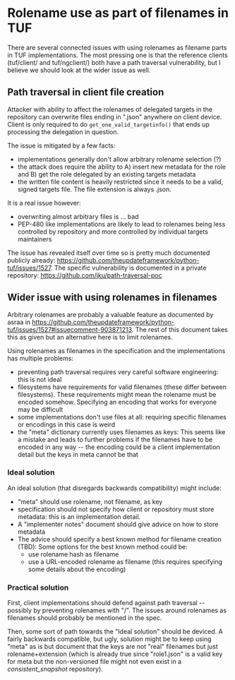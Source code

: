 # Rolename use as part of filenames in TUF

There are several connected issues with using rolenames as filename parts in
TUF implementations. The most pressing one is that the reference clients
(tuf/client/ and tuf/ngclient/) both have a path traversal vulnerability, but
I believe we should look at the wider issue as well.


## Path traversal in client file creation

Attacker with ability to affect the rolenames of delegated targets in the
repository can overwrite files ending in ".json" anywhere on client device.
Client is only required to do `get_one_valid_targetinfo()` that ends up
processing the delegation in question. 
 
The issue is mitigated by a few facts:
 * implementations generally don't allow arbitrary rolename selection (?)
 * the attack does require the ability to A) insert new metadata for the role
   and B) get the role delegated by an existing targets metadata
 * the written file content is heavily restricted since it needs to be a valid,
   signed targets file. The file extension is always .json.

It is a real issue however:
 * overwriting almost arbitrary files is ... bad
 * PEP-480 like implementations are likely to lead to rolenames being less
   controlled by repository and more controlled by individual targets
   maintainers

The issue has revealed itself over time so is pretty much documented publicly
already: https://github.com/theupdateframework/python-tuf/issues/1527. The
specific vulnerability is documented in a private repository:
https://github.com/jku/path-traversal-poc


## Wider issue with using rolenames in filenames

Arbitrary rolenames are probably a valuable feature as documented by asraa in
https://github.com/theupdateframework/python-tuf/issues/1527#issuecomment-903871213.
The rest of this document takes this as given but an alternative here is to limit
rolenames.

Using rolenames as filenames in the specification and the implementations has
multiple problems:
* preventing path traversal requires very careful software engineering: this is
  not ideal
* filesystems have requirements for valid filenames (these differ between
  filesystems). These requirements might mean the rolename must be encoded
  somehow. Specifying an encoding that works for everyone may be difficult
* some implementations don't use files at all: requiring specific filenames or
  encodings in this case is weird
* the "meta" dictionary currently uses filenames as keys: This seems like a
  mistake and leads to further problems if the filenames have to be encoded in
  any way -- the encoding could be a client implementation detail but the keys
  in meta cannot be that


### Ideal solution

An ideal solution (that disregards backwards compatibility) might include:
* "meta" should use rolename, not filename, as key
* specification should not specify how client or repository must store
  metadata: this is an implementation detail.
* A "implementer notes" document should give advice on how to store metadata
* The advice should specify a best known method for filename creation (TBD):
  Some options for the best known method could be:
  * use rolename hash as filename
  * use a URL-encoded rolename as filename (this requires specifying some
    details about the encoding)


### Practical solution

First, client implementations should defend against path traversal -- possibly
by preventing rolenames with "/". The issues around rolenames as filenames
should probably be mentioned in the spec.

Then, some sort of path towards the "Ideal solution" should be deviced. A
fairly backwards compatible, but ugly, solution might be to keep using "meta"
as is but document that the keys are not "real" filenames but just 
rolename+extension (which is already true since "role1.json" is a valid key
for meta but the non-versioned file might not even exist in a
_consistent_snapshot_ repository).
